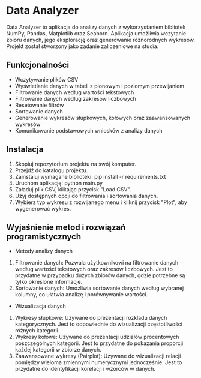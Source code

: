 # Data Analyzer

Data Analyzer to aplikacja do analizy danych z wykorzystaniem bibliotek NumPy, Pandas, Matplotlib oraz Seaborn. Aplikacja umożliwia wczytanie zbioru danych, jego eksplorację oraz generowanie różnorodnych wykresów. Projekt został stworzony jako zadanie zaliczeniowe na studia.

## Funkcjonalności

- Wczytywanie plików CSV
- Wyświetlanie danych w tabeli z pionowym i poziomym przewijaniem
- Filtrowanie danych według wartości tekstowych
- Filtrowanie danych według zakresów liczbowych
- Resetowanie filtrów
- Sortowanie danych
- Generowanie wykresów słupkowych, kołowych oraz zaawansowanych wykresów
- Komunikowanie podstawowych wniosków z analizy danych

## Instalacja

1. Skopiuj repozytorium projektu na swój komputer.
2. Przejdź do katalogu projektu.
3. Zainstaluj wymagane biblioteki:
   pip install -r requirements.txt
4. Uruchom aplikację: python main.py
5. Załaduj plik CSV, klikając przycisk "Load CSV".
6. Użyj dostępnych opcji do filtrowania i sortowania danych.
7. Wybierz typ wykresu z rozwijanego menu i kliknij przycisk "Plot", aby wygenerować wykres.

## Wyjaśnienie metod i rozwiązań programistycznych
- Metody analizy danych
1. Filtrowanie danych: Pozwala użytkownikowi na filtrowanie danych według wartości tekstowych oraz zakresów liczbowych. Jest to przydatne w przypadku dużych zbiorów danych, gdzie potrzebne są tylko określone informacje.
2. Sortowanie danych: Umożliwia sortowanie danych według wybranej kolumny, co ułatwia analizę i porównywanie wartości.
- Wizualizacja danych
1. Wykresy słupkowe: Używane do prezentacji rozkładu danych kategorycznych. Jest to odpowiednie do wizualizacji częstotliwości różnych kategorii.
2. Wykresy kołowe: Używane do prezentacji udziałów procentowych poszczególnych kategorii. Jest to przydatne do pokazania proporcji każdej kategorii w zbiorze danych.
3. Zaawansowane wykresy (Pairplot): Używane do wizualizacji relacji pomiędzy wieloma zmiennymi numerycznymi jednocześnie. Jest to przydatne do identyfikacji korelacji i wzorców w danych.